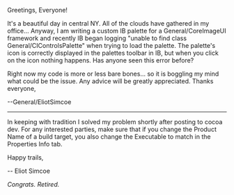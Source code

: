Greetings, Everyone!

It's a beautiful day in central NY. All of the clouds have gathered in my office...
Anyway, I am writing a custom IB palette for a General/CoreImageUI framework and recently IB began logging "unable to find class General/CIControlsPalette" when trying to load the palette. The palette's icon is correctly displayed in the palettes toolbar in IB, but when you click on the icon nothing happens. Has anyone seen this error before?

Right now my code is more or less bare bones... so it is boggling my mind what could be the issue.
Any advice will be greatly appreciated.
Thanks everyone,

--General/EliotSimcoe

----

In keeping with tradition I solved my problem shortly after posting to cocoa dev. For any interested parties, make sure that if you change the Product Name of a build target, you also change the Executable to match in the Properties Info tab.

Happy trails,

-- Eliot Simcoe

*Congrats. Retired.*